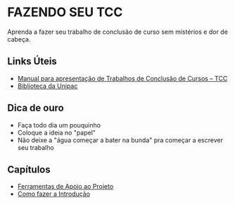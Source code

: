 # FAZENDO SEU TCC

 Aprenda a fazer seu trabalho de conclusão de curso sem mistérios e dor de cabeça.
  
## Links Úteis

* [Manual para apresentação de Trabalhos de Conclusão de Cursos – TCC](http://biblioteca.site.unipac.br/wp-content/uploads/sites/16/2019/07/Manual_TCC-2017_ATUALIZADO.pdf)
* [Biblioteca da Unipac](http://biblioteca.site.unipac.br/)

## Dica de ouro  

* Faça todo dia um pouquinho
* Coloque a ideia no "papel"
* Não deixe a "água começar a bater na bunda" pra começar a escrever seu trabalho

## Capítulos

* [Ferramentas de Apoio ao Projeto](ferramentas-apoio.md)
* [Como fazer a Introdução](como-fazer-a-introducao.md)
